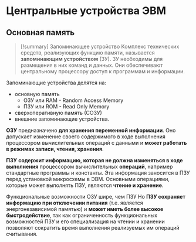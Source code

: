 # Центральные устройства ЭВМ
## Основная память
> [!summary] Запоминающее устройство
> Комплекс технических средств, реализующих функцию памяти, называется **запоминающим устройством** (ЗУ). ЗУ необходимы для размещения в них команд и данных. Они обеспечивают центральному процессору доступ к программам и информации.

Запоминающие устройства делятся на:
- основную память
	- ОЗУ или RAM - Random Access Memory
	- ПЗУ или ROM - Read Only Memory
- сверхоперативную память (СОЗУ)
- внешние запоминающие устройства.

**ОЗУ** предназначено **для хранения переменной информации**. Оно допускает изменение своего содержимого в ходе выполнения процессором вычислительных операций с данными и **может работать в режимах записи, чтения, хранения**.

**ПЗУ** **содержит информацию, которая не должна изменяться в ходе выполнения** процессором вычислительных **операций**, например стандартные программы и константы. Эта информация заносится в ПЗУ перед установкой микросхемы в ЭВМ. Основными операциями, которые может выполнять ПЗУ, являются **чтение и хранение**.

Функциональные возможности ОЗУ шире, чем ПЗУ Но **ПЗУ сохраняет информацию при отключении питания** (т.е. является энергонезависимой памятью) и **может иметь более высокое быстродействие**, так как ограниченность функциональных возможностей ПЗУ и его специализация на чтении и хранении позволяют сократить время выполнения реализуемых им операций считывания.

